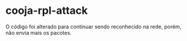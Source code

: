 # cooja-rpl-attack

O código foi alterado para continuar sendo reconhecido na rede, porém, não envia mais os pacotes.
